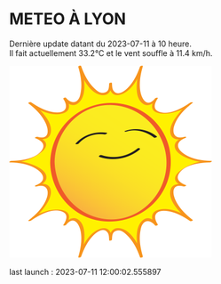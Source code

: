 # METEO À LYON

Dernière update datant du 2023-07-11 à 10 heure.  
Il fait actuellement 33.2°C et le vent souffle à 11.4 km/h.      

![](./.github/sun.png)

last launch : 2023-07-11 12:00:02.555897
